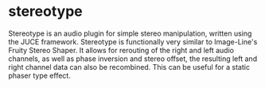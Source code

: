 # stereotype
Stereotype is an audio plugin for simple stereo manipulation, written using the JUCE framework. Stereotype is functionally very similar to Image-Line's Fruity Stereo Shaper. It allows for rerouting of the right and left audio channels, as well as phase inversion and stereo offset, the resulting left and right channel data can also be recombined. This can be useful for a static phaser type effect.
